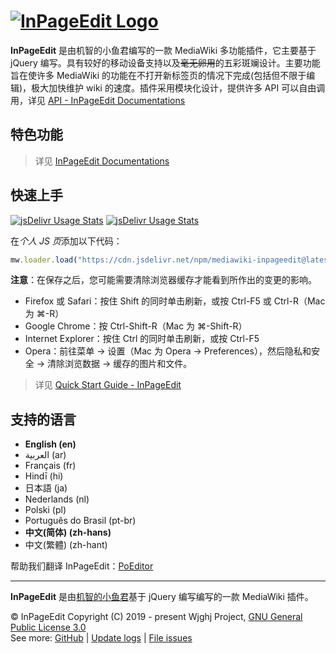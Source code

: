 # [![InPageEdit Logo](https://ipe.js.org/images/logo/InPageEdit.png)](https://ipe.js.org/images/logo/InPageEdit.png)

**InPageEdit** 是由机智的小鱼君编写的一款 MediaWiki 多功能插件，它主要基于 jQuery 编写。具有较好的移动设备支持以及~~毫无卵用~~的五彩斑斓设计。主要功能旨在使许多 MediaWiki 的功能在不打开新标签页的情况下完成(包括但不限于编辑)，极大加快维护 wiki 的速度。插件采用模块化设计，提供许多 API 可以自由调用，详见 [API - InPageEdit Documentations](https://ipe.js.org/develop/api.html)

## 特色功能

> 详见 [InPageEdit Documentations](https://ipe.js.org/)

## 快速上手

[![jsDelivr Usage Stats](https://data.jsdelivr.com/v1/package/gh/dragon-fish/inpageedit-v2/badge)](https://www.jsdelivr.com/package/gh/dragon-fish/inpageedit-v2)
[![jsDelivr Usage Stats](https://data.jsdelivr.com/v1/package/npm/mediawiki-inpageedit/badge)](https://www.jsdelivr.com/package/npm/mediawiki-inpageedit)

在*个人 JS 页*添加以下代码：

```javascript
mw.loader.load("https://cdn.jsdelivr.net/npm/mediawiki-inpageedit@latest/dist/InPageEdit.min.js");
```

**注意**：在保存之后，您可能需要清除浏览器缓存才能看到所作出的变更的影响。

- Firefox 或 Safari：按住 Shift 的同时单击刷新，或按 Ctrl-F5 或 Ctrl-R（Mac 为 ⌘-R）
- Google Chrome：按 Ctrl-Shift-R（Mac 为 ⌘-Shift-R）
- Internet Explorer：按住 Ctrl 的同时单击刷新，或按 Ctrl-F5
- Opera：前往菜单 → 设置（Mac 为 Opera → Preferences），然后隐私和安全 → 清除浏览数据 → 缓存的图片和文件。

> 详见 [Quick Start Guide - InPageEdit](https://ipe.js.org/guide/install/quick-start.html)

## 支持的语言

- **English (en)**
- العربية (ar)
- Français (fr)
- Hindī (hi)
- 日本語 (ja)
- Nederlands (nl)
- Polski (pl)
- Português do Brasil (pt-br)
- ‪**中文(简体)‬ (zh-hans)**
- 中文(繁體)‬ (zh-hant)

帮助我们翻译 InPageEdit：[PoEditor](https://poeditor.com/join/project?hash=IxoIqy64z0)

----

**InPageEdit** 是由[机智的小鱼君](https://wjghj.cn/wiki/机智的小鱼君)基于 jQuery 编写编写的一款 MediaWiki 插件。

© InPageEdit Copyright (C) 2019 - present Wjghj Project, [GNU General Public License 3.0](https://www.gnu.org/licenses/gpl-3.0-standalone.html)<br/>
See more: [GitHub](https://github.com/Dragon-Fish/InPageEdit-v2) | [Update logs](https://ipe.js.org/update/) | [File issues](https://github.com/Dragon-Fish/InPageEdit-v2/issues)
